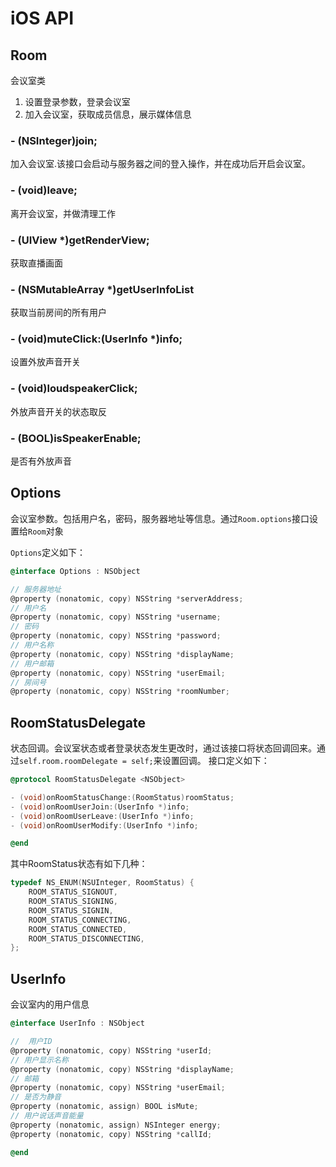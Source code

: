
# iOS API

## Room

会议室类

1. 设置登录参数，登录会议室
2. 加入会议室，获取成员信息，展示媒体信息

### - (NSInteger)join;
加入会议室.该接口会启动与服务器之间的登入操作，并在成功后开启会议室。

### - (void)leave;
离开会议室，并做清理工作

### - (UIView *)getRenderView;
获取直播画面

### - (NSMutableArray *)getUserInfoList
获取当前房间的所有用户

### - (void)muteClick:(UserInfo *)info;
设置外放声音开关

### - (void)loudspeakerClick;
外放声音开关的状态取反

### - (BOOL)isSpeakerEnable;
是否有外放声音

## Options

会议室参数。包括用户名，密码，服务器地址等信息。通过`Room.options`接口设置给`Room`对象

`Options`定义如下：

```objective-c
@interface Options : NSObject

// 服务器地址
@property (nonatomic, copy) NSString *serverAddress;
// 用户名
@property (nonatomic, copy) NSString *username;
// 密码
@property (nonatomic, copy) NSString *password;
// 用户名称
@property (nonatomic, copy) NSString *displayName;
// 用户邮箱
@property (nonatomic, copy) NSString *userEmail;
// 房间号
@property (nonatomic, copy) NSString *roomNumber;
```

## RoomStatusDelegate

状态回调。会议室状态或者登录状态发生更改时，通过该接口将状态回调回来。通过`self.room.roomDelegate = self;`来设置回调。
接口定义如下：

```objective-c
@protocol RoomStatusDelegate <NSObject>

- (void)onRoomStatusChange:(RoomStatus)roomStatus;
- (void)onRoomUserJoin:(UserInfo *)info;
- (void)onRoomUserLeave:(UserInfo *)info;
- (void)onRoomUserModify:(UserInfo *)info;

@end
```

其中RoomStatus状态有如下几种：

```objective-c
typedef NS_ENUM(NSUInteger, RoomStatus) {
    ROOM_STATUS_SIGNOUT,
    ROOM_STATUS_SIGNING,
    ROOM_STATUS_SIGNIN,
    ROOM_STATUS_CONNECTING,
    ROOM_STATUS_CONNECTED,
    ROOM_STATUS_DISCONNECTING,
};
```

## UserInfo
会议室内的用户信息

```objective-c
@interface UserInfo : NSObject

//  用户ID
@property (nonatomic, copy) NSString *userId;
// 用户显示名称
@property (nonatomic, copy) NSString *displayName;
// 邮箱
@property (nonatomic, copy) NSString *userEmail;
// 是否为静音
@property (nonatomic, assign) BOOL isMute;
// 用户说话声音能量
@property (nonatomic, assign) NSInteger energy;
@property (nonatomic, copy) NSString *callId;

@end
```
